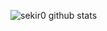 ![sekir0 github stats](https://github-readme-stats.vercel.app/api?username=sekir0&show_icons=true&theme=dracula)
